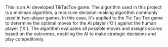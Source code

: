 This is an AI developed TikTacToe game. The algorithm used in this project is a minimax algorithm, a recursive decision-making algorithm commonly used in two-player games. 
In this case, it's applied to the Tic Tac Toe game to determine the optimal moves for the AI player ('O') against the human player ('X'). 
The algorithm evaluates all possible moves and assigns scores based on the outcomes, enabling the AI to make strategic decisions and play competitively.
